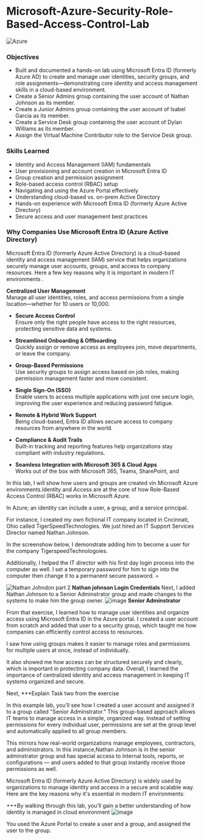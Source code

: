 # Microsoft-Azure-Security-Role-Based-Access-Control-Lab

![Azure](https://github.com/user-attachments/assets/9441ba71-f28c-48e0-814b-d3f8b45e937b)

### Objectives
- Built and documented a hands-on lab using Microsoft Entra ID (formerly Azure AD) to create and manage user identities, security groups, and role assignments—demonstrating core identity and access management skills in a cloud-based environment.
- Create a Senior Admins group containing the user account of Nathan Johnson as its member.
- Create a Junior Admins group containing the user account of Isabel Garcia as its member.
- Create a Service Desk group containing the user account of Dylan Williams as its member.
 - Assign the Virtual Machine Contributor role to the Service Desk group.


 ### Skills Learned
- Identity and Access Management (IAM) fundamentals  
- User provisioning and account creation in Microsoft Entra ID  
- Group creation and permission assignment  
- Role-based access control (RBAC) setup  
- Navigating and using the Azure Portal effectively  
- Understanding cloud-based vs. on-prem Active Directory  
- Hands-on experience with Microsoft Entra ID (formerly Azure Active Directory)  
- Secure access and user management best practices

### Why Companies Use Microsoft Entra ID (Azure Active Directory)

Microsoft Entra ID (formerly Azure Active Directory) is a cloud-based identity and access management (IAM) service that helps organizations securely manage user accounts, groups, and access to company resources. 
Here a few key reasons why it is important in modern IT environments .

 **Centralized User Management**  
  Manage all user identities, roles, and access permissions from a single location—whether for 10 users or 10,000.

-  **Secure Access Control**  
  Ensure only the right people have access to the right resources, protecting sensitive data and systems.

- **Streamlined Onboarding & Offboarding**  
  Quickly assign or remove access as employees join, move departments, or leave the company.

-  **Group-Based Permissions**  
  Use security groups to assign access based on job roles, making permission management faster and more consistent.

-  **Single Sign-On (SSO)**  
  Enable users to access multiple applications with just one secure login, improving the user experience and reducing password fatigue.

-  **Remote & Hybrid Work Support**  
  Being cloud-based, Entra ID allows secure access to company resources from anywhere in the world.

-  **Compliance & Audit Trails**  
  Built-in tracking and reporting features help organizations stay compliant with industry regulations.

-  **Seamless Integration with Microsoft 365 & Cloud Apps**  
  Works out of the box with Microsoft 365, Teams, SharePoint, and

In this lab, I will show how users and groups are created vin Microsoft Azure environments.Identity and Access are at the core of how Role-Based Access Control (RBAC) works in Microsoft Azure.

In Azure; an identity can include a user, a group, and a service principal.

For instance, I created my own fictional IT company located in Cncinnati, Ohio called TigerSpeedTechnologies. We just hired an IT Support Services Director named Nathan Johnson. 

In the screenshow below, I demonstrate adding him to become a user for the company TigerspeedTechnologoies.

Additionally, I helped the IT director with his first day login process into the computer as well. I set a temporary password for him to sign into the computer then change it to a permanent secure password. =

![Nathan Johndon part 2](https://github.com/user-attachments/assets/21402348-9de1-441c-90b4-d6c32690c3b4)
**Nathan johnson Login Credentials**
Next, I added Nathan Johnson to a Senior Adminstrator group and made changes to the systems to make him the group owner.
![image](https://github.com/user-attachments/assets/17ec4a6c-a822-4171-8867-e0b39c9c268b)
**Senior Adminstrator**

From that exercise, I learned how to manage user identities and organize access using Microsoft Entra ID in the Azure portal. I created a user account from scratch and added that user to a security group, which taught me how companies can efficiently control access to resources. 

I saw how using groups makes it easier to manage roles and permissions for multiple users at once, instead of individually.

It also showed me how access can be structured securely and clearly, which is important in protecting company data. Overall, I learned the importance of centralized identity and access management in keeping IT systems organized and secure.


Next, ***Explain Task two from the exercise 












In this example lab, you’ll see how I created a user account and assigned it to a group called "Senior Adminstrator." This group-based approach allows IT teams to manage access in a simple, organized way. Instead of setting permissions for every individual user, permissions are set at the group level and automatically applied to all group members.

This mirrors how real-world organizations manage employees, contractors, and administrators. In this instance,Nathan Johnson is in the senior adminstrator group and has special access to internal tools, reports, or configurations — and users added to that group instantly receive those permissions as well.


Microsoft Entra ID (formerly Azure Active Directory) is widely used by organizations to manage identity and access in a secure and scalable way. Here are the key reasons why it's essential in modern IT environments:


+++By walking through this lab, you’ll gain a better understanding of how identity is managed in cloud environment
![image](https://github.com/user-attachments/assets/f8c3d80a-c281-4f8b-a2c4-9e087a275c2d)

You used the Azure Portal to create a user and a group, and assigned the user to the group.
